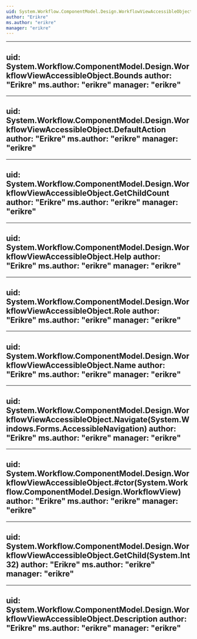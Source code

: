 ```yaml
---
uid: System.Workflow.ComponentModel.Design.WorkflowViewAccessibleObject
author: "Erikre"
ms.author: "erikre"
manager: "erikre"
---
```


---
uid: System.Workflow.ComponentModel.Design.WorkflowViewAccessibleObject.Bounds
author: "Erikre"
ms.author: "erikre"
manager: "erikre"
---

---
uid: System.Workflow.ComponentModel.Design.WorkflowViewAccessibleObject.DefaultAction
author: "Erikre"
ms.author: "erikre"
manager: "erikre"
---

---
uid: System.Workflow.ComponentModel.Design.WorkflowViewAccessibleObject.GetChildCount
author: "Erikre"
ms.author: "erikre"
manager: "erikre"
---

---
uid: System.Workflow.ComponentModel.Design.WorkflowViewAccessibleObject.Help
author: "Erikre"
ms.author: "erikre"
manager: "erikre"
---

---
uid: System.Workflow.ComponentModel.Design.WorkflowViewAccessibleObject.Role
author: "Erikre"
ms.author: "erikre"
manager: "erikre"
---

---
uid: System.Workflow.ComponentModel.Design.WorkflowViewAccessibleObject.Name
author: "Erikre"
ms.author: "erikre"
manager: "erikre"
---

---
uid: System.Workflow.ComponentModel.Design.WorkflowViewAccessibleObject.Navigate(System.Windows.Forms.AccessibleNavigation)
author: "Erikre"
ms.author: "erikre"
manager: "erikre"
---

---
uid: System.Workflow.ComponentModel.Design.WorkflowViewAccessibleObject.#ctor(System.Workflow.ComponentModel.Design.WorkflowView)
author: "Erikre"
ms.author: "erikre"
manager: "erikre"
---

---
uid: System.Workflow.ComponentModel.Design.WorkflowViewAccessibleObject.GetChild(System.Int32)
author: "Erikre"
ms.author: "erikre"
manager: "erikre"
---

---
uid: System.Workflow.ComponentModel.Design.WorkflowViewAccessibleObject.Description
author: "Erikre"
ms.author: "erikre"
manager: "erikre"
---
